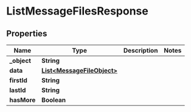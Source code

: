 

# ListMessageFilesResponse


## Properties

| Name | Type | Description | Notes |
|------------ | ------------- | ------------- | -------------|
|**_object** | **String** |  |  |
|**data** | [**List&lt;MessageFileObject&gt;**](MessageFileObject.md) |  |  |
|**firstId** | **String** |  |  |
|**lastId** | **String** |  |  |
|**hasMore** | **Boolean** |  |  |



